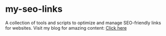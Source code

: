 # my-seo-links
A collection of tools and scripts to optimize and manage SEO-friendly links for websites.
Visit my blog for amazing content: [Click here](https://jennymodspro.com/)

